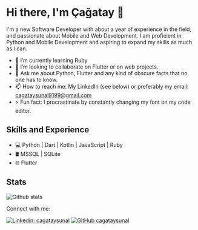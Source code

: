 # Hi there, I'm Çağatay 👋

I'm a new Software Developer with about a year of experience in the field, and passionate about Mobile and Web Development. I am proficient in Python and Mobile Development and aspiring to expand my skills as much as I can.

<!-- - 🔭 I’m currently working on [Current Project] -->
- 🌱 I’m currently learning Ruby
- 👯 I’m looking to collaborate on Flutter or on web projects.
- 💬 Ask me about Python, Flutter and any kind of obscure facts that no one has to know.
- 📫 How to reach me: My LinkedIn (see below) or preferably my email: cagataysunal9199@gmail.com
- ⚡ Fun fact: I procrastinate by constantly changing my font on my code editor.

## Skills and Experience
* 💻 Python | Dart | Kotlin | JavaScript | Ruby
* 🛢 MSSQL | SQLite
* 🌐 Flutter

## Stats
![Github stats](https://github-readme-stats.vercel.app/api?username=cagataysunal&show_icons=true&hide_border=true)

Connect with me:

[![Linkedin: cagataysunal](https://img.shields.io/badge/-cagataysunal-blue?style=flat-square&logo=Linkedin&logoColor=white&link=https://www.linkedin.com/in/cagataysunal/)](https://www.linkedin.com/in/cagataysunal/)
[![GitHub cagataysunal](https://img.shields.io/github/followers/cagataysunal?label=follow&style=social)](https://github.com/cagataysunal)

